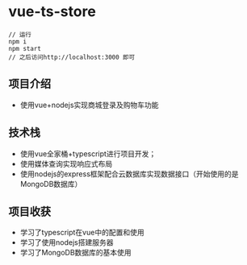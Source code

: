 # vue-ts-store

```
// 运行
npm i
npm start
// 之后访问http://localhost:3000 即可
```

## 项目介绍
  - 使用vue+nodejs实现商城登录及购物车功能

## 技术栈
  - 使用vue全家桶+typescript进行项目开发；
  - 使用媒体查询实现响应式布局
  - 使用nodejs的express框架配合云数据库实现数据接口（开始使用的是MongoDB数据库）

## 项目收获
  - 学习了typescript在vue中的配置和使用
  - 学习了使用nodejs搭建服务器
  - 学习了MongoDB数据库的基本使用